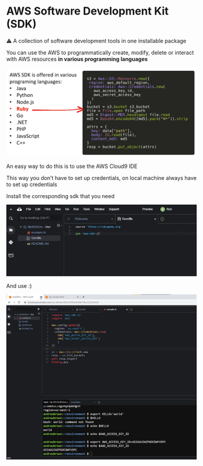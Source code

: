 # AWS Software Development Kit (SDK)

<aside>
⚠️ A collection of software development tools in one installable package

</aside>

You can use the AWS to programmatically create, modify, delete or interact with AWS resources **in various programming languages**

![Untitled](AWS%20Software%20Development%20Kit%20(SDK)%204bc644f4f3284b6297ca9354b1ee24a9/Untitled.png)

An easy way to do this is to use the AWS Cloud9 IDE

This way you don’t have to set up credentials, on local machine always have to set  up credentials

Install the corresponding sdk that you need

![Untitled](AWS%20Software%20Development%20Kit%20(SDK)%204bc644f4f3284b6297ca9354b1ee24a9/Untitled%201.png)

And use :)

![Untitled](AWS%20Software%20Development%20Kit%20(SDK)%204bc644f4f3284b6297ca9354b1ee24a9/Untitled%202.png)